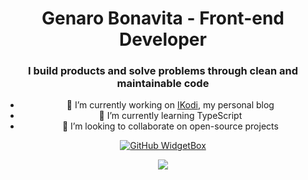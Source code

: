 <!-- <h1 align="center">
  <a target="_blank" href="https://git.io/typing-svg">
    <img src="https://readme-typing-svg.herokuapp.com/?lines=Hello+👋!;Welcome+to+my+GitHub+profile...&center=true&size=20">
  </a>
</h1> -->

<!-- [**Portfolio**](https://portfolio-genaroibc.vercel.app/) | 
[**Blog**](https://ikodi.vercel.app) -->

<div align="center">

# Genaro Bonavita - Front-end Developer
  
### I build products and solve problems through clean and maintainable code

  
- 🔭 I’m currently working on [IKodi](https://ikodi.vercel.app), my personal blog
- 🌱 I’m currently learning TypeScript
- 👯 I’m looking to collaborate on open-source projects
  
[![GitHub WidgetBox](https://github-widgetbox.vercel.app/api/profile?theme=darkmode&username=genaroibc&data=followers,repositories,stars,commits)](https://github.com/genaroibc)
  
<!-- [![GitHub WidgetBox](https://github-widgetbox.vercel.app/api/skills?theme=darkmode&languages=js,ts,react,next,node,mongodb)](https://github.com/Jurredr/github-widgetbox) -->
 
 <!--
[![Top Langs](https://github-readme-stats.vercel.app/api?username=genaroibc&bg_color=161320&text_color=D9E0EE&icon_color=DDB6F2&title_color=96CDFB)](https://github.com/anuraghazra/github-readme-stats)
-->
![](https://github-readme-stats.vercel.app/api/top-langs/?username=genaroibc&bg_color=161320&text_color=D9E0EE&icon_color=DDB6F2&title_color=96CDFB&hide_border=false&include_all_commits=true&count_private=false&layout=compact)
</div>
